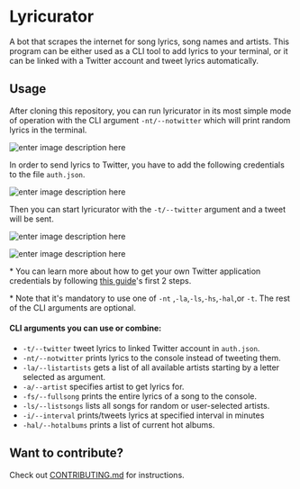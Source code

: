 # Lyricurator

A bot that scrapes the internet for song lyrics, song names and artists. This program can be either used as a CLI tool to add lyrics to your terminal, or it can be linked with a Twitter account and tweet lyrics automatically.

## Usage

After cloning this repository, you can run lyricurator in its most simple mode of operation with the CLI argument `-nt/--notwitter` which will print random lyrics in the terminal.

![enter image description here](https://i.imgur.com/Jmvp2ir.png)

In order to send lyrics to Twitter, you have to add the following credentials to the file `auth.json`.

![enter image description here](https://i.imgur.com/zs3LAkI.png)

Then you can start lyricurator with the `-t/--twitter` argument and a tweet will be sent.

![enter image description here](https://i.imgur.com/MSaqJdQ.png)

![enter image description here](https://i.imgur.com/agau4aq.png)

\* You can learn more about how to get your own Twitter application credentials by following [this guide](https://www.digitalocean.com/community/tutorials/how-to-create-a-twitter-app-with-python)'s first 2 steps.

\* Note that it's mandatory to use one of `-nt` ,`-la`,`-ls`,`-hs`,`-hal`,or `-t`. The rest of the CLI arguments are optional.

#### CLI arguments you can use or combine:

- `-t/--twitter` tweet lyrics to linked Twitter account in `auth.json`.
- `-nt/--notwitter` prints lyrics to the console instead of tweeting them.
- `-la/--listartists` gets a list of all available artists starting by a letter selected as argument.
- `-a/--artist` specifies artist to get lyrics for.
- `-fs/--fullsong` prints the entire lyrics of a song to the console.
- `-ls/--listsongs` lists all songs for random or user-selected artists.
- `-i/--interval` prints/tweets lyrics at specified interval in minutes
- `-hal/--hotalbums` prints a list of current hot albums.

## Want to contribute?

Check out [CONTRIBUTING.md](https://github.com/MohamedYasser97/lyricurator/blob/master/CONTRIBUTING.md) for instructions.
